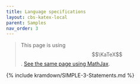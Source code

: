 ```yaml
---
title: Language specifications
layout: cbs-katex-local
parent: Samples
nav_order: 3
---
```


> This page is using $$\KaTeX$$. [See the same page using MathJax](../mathjax3/SIMPLE-3-Statements).

{% include kramdown/SIMPLE-3-Statements.md %}
